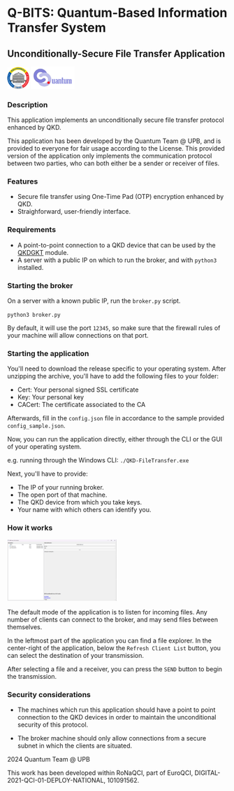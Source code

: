 # Q-BITS: Quantum-Based Information Transfer System
## Unconditionally-Secure File Transfer Application

<p float="left">
    <img src="upb.png" alt="University Politehnica of Bucharest" width="50"/>
    <img src="LogoIQC.png" alt="Quantum Team @ UPB" width="100"/>
</p>

### Description

This application implements an unconditionally secure file transfer protocol enhanced by QKD.

This application has been developed by the Quantum Team @ UPB, and is provided to everyone for fair usage according to the License. This provided version of the application only implements the communication protocol between two parties, who can both either be a sender or receiver of files.

### Features

- Secure file transfer using One-Time Pad (OTP) encryption enhanced by QKD.
- Straighforward, user-friendly interface.

### Requirements

- A point-to-point connection to a QKD device that can be used by the [QKDGKT](https://github.com/QuantumUPB/QKD-Infra-GetKey) module.
- A server with a public IP on which to run the broker, and with `python3` installed.

### Starting the broker

On a server with a known public IP, run the `broker.py` script.

`python3 broker.py`

By default, it will use the port `12345`, so make sure that the firewall rules of your machine will allow connections on that port.

### Starting the application

You'll need to download the release specific to your operating system. After unzipping the archive, you'll have to add the following files to your folder:
- Cert: Your personal signed SSL certificate
- Key: Your personal key
- CACert: The certificate associated to the CA

Afterwards, fill in the `config.json` file in accordance to the sample provided `config_sample.json`.

Now, you can run the application directly, either through the CLI or the GUI of your operating system.

e.g. running through the Windows CLI:
`./QKD-FileTransfer.exe`

Next, you'll have to provide:

- The IP of your running broker.
- The open port of that machine.
- The QKD device from which you take keys.
- Your name with which others can identify you.

### How it works

<img src="qotp-app.png" alt="GUI of the application" width="250"/>

The default mode of the application is to listen for incoming files. Any number of clients can connect to the broker, and may send files between themselves.

In the leftmost part of the application you can find a file explorer. In the center-right of the application, below the `Refresh Client List` button, you can select the destination of your transmission.

After selecting a file and a receiver, you can press the `SEND` button to begin the transmission.

### Security considerations

- The machines which run this application should have a point to point connection to the QKD devices in order to maintain the unconditional security of this protocol.

- The broker machine should only allow connections from a secure subnet in which the clients are situated.

2024 Quantum Team @ UPB

This work has been developed within RoNaQCI, part of EuroQCI, DIGITAL-2021-QCI-01-DEPLOY-NATIONAL, 101091562.

